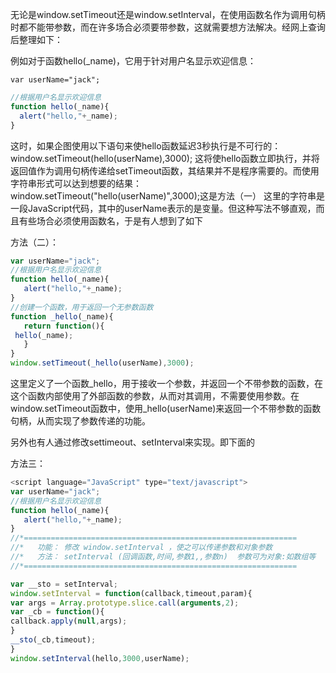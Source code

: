 

无论是window.setTimeout还是window.setInterval，在使用函数名作为调用句柄时都不能带参数，而在许多场合必须要带参数，这就需要想方法解决。经网上查询后整理如下：

例如对于函数hello(_name)，它用于针对用户名显示欢迎信息：

`var userName="jack";`

```js
//根据用户名显示欢迎信息
function hello(_name){
  alert("hello,"+_name);
}
```

这时，如果企图使用以下语句来使hello函数延迟3秒执行是不可行的：
window.setTimeout(hello(userName),3000);
这将使hello函数立即执行，并将返回值作为调用句柄传递给setTimeout函数，其结果并不是程序需要的。而使用字符串形式可以达到想要的结果：
window.setTimeout("hello(userName)",3000);这是方法（一）
这里的字符串是一段JavaScript代码，其中的userName表示的是变量。但这种写法不够直观，而且有些场合必须使用函数名，于是有人想到了如下

方法（二）：

```js
var userName="jack";
//根据用户名显示欢迎信息
function hello(_name){
   alert("hello,"+_name);
}
//创建一个函数，用于返回一个无参数函数
function _hello(_name){
   return function(){
 hello(_name);
   }
}
window.setTimeout(_hello(userName),3000);
```

这里定义了一个函数_hello，用于接收一个参数，并返回一个不带参数的函数，在这个函数内部使用了外部函数的参数，从而对其调用，不需要使用参数。在 window.setTimeout函数中，使用_hello(userName)来返回一个不带参数的函数句柄，从而实现了参数传递的功能。

另外也有人通过修改settimeout、setInterval来实现。即下面的

方法三：

```js
<script language="JavaScript" type="text/javascript">
var userName="jack";
//根据用户名显示欢迎信息
function hello(_name){
   alert("hello,"+_name);
}
//*=============================================================
//*   功能： 修改 window.setInterval ，使之可以传递参数和对象参数
//*   方法： setInterval (回调函数,时间,参数1,,参数n)  参数可为对象:如数组等
//*=============================================================

var __sto = setInterval;
window.setInterval = function(callback,timeout,param){
var args = Array.prototype.slice.call(arguments,2);
var _cb = function(){
callback.apply(null,args);
}
__sto(_cb,timeout);
}
window.setInterval(hello,3000,userName);
```